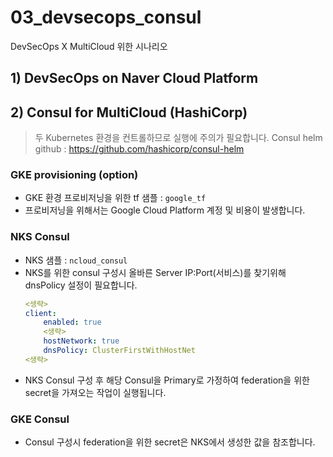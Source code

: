 # 03_devsecops_consul
DevSecOps X MultiCloud 위한 시나리오

## 1) DevSecOps on Naver Cloud Platform

## 2) Consul for MultiCloud (HashiCorp)

> 두 Kubernetes 환경을 컨트롤하므로 실행에 주의가 필요합니다.
> Consul helm github : https://github.com/hashicorp/consul-helm

### GKE provisioning (option)
- GKE 환경 프로비저닝을 위한 tf 샘플 : `google_tf`
- 프로비저닝을 위해서는 Google Cloud Platform 계정 및 비용이 발생합니다.

### NKS Consul
- NKS 샘플 : `ncloud_consul`
- NKS를 위한 consul 구성시 올바른 Server IP:Port(서비스)를 찾기위해 dnsPolicy 설정이 필요합니다.
    ```yaml
    <생략>
    client:
        enabled: true
        <생략>
        hostNetwork: true
        dnsPolicy: ClusterFirstWithHostNet
    <생략>
    ```
- NKS Consul 구성 후 해당 Consul을 Primary로 가정하여 federation을 위한 secret을 가져오는 작업이 실행됩니다.

### GKE Consul
- Consul 구성시 federation을 위한 secret은 NKS에서 생성한 값을 참조합니다.